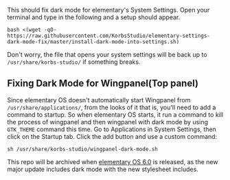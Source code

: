 This should fix dark mode for elementary's System Settings.
Open your terminal and type in the following and a setup should appear.
```
bash <(wget -qO- https://raw.githubusercontent.com/KorbsStudio/elementary-settings-dark-mode-fix/master/install-dark-mode-into-settings.sh)
```
Don't worry, the file that opens your system settings will be back up to `/usr/share/korbs-studio/` if something breaks.

## Fixing Dark Mode for Wingpanel(Top panel)
Since elementary OS doesn't automatically start Wingpanel from `/usr/share/applications/`, from the looks of it that is, you'll need to add a command to startup.
So when elementary OS starts, it run a command to kill the process of wingpanel and then wingpanel with dark mode by using `GTK_THEME` command this time.
Go to Applications in System Settings, then click on the Startup tab. Click the add button and use a custom command:
```
sh /usr/share/korbs-studio/wingpanel-dark-mode.sh
```

This repo will be archived when [elementary OS 6.0](https://blog.elementary.io/dark-style-progress/) is released, as the new major update includes dark mode with the new stylesheet includes.
